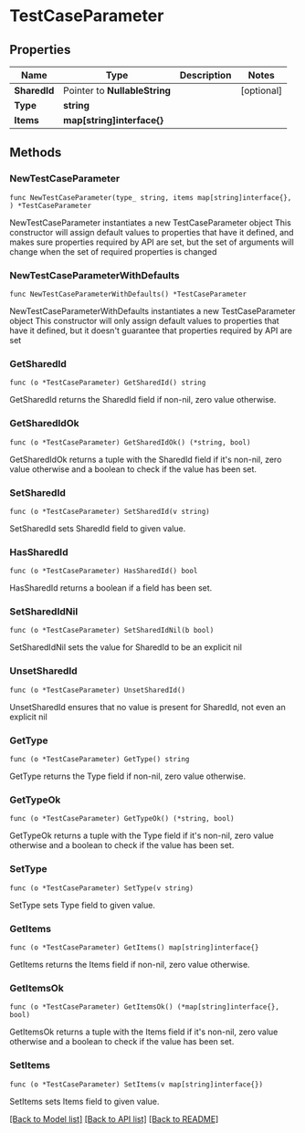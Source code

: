 # TestCaseParameter

## Properties

Name | Type | Description | Notes
------------ | ------------- | ------------- | -------------
**SharedId** | Pointer to **NullableString** |  | [optional] 
**Type** | **string** |  | 
**Items** | **map[string]interface{}** |  | 

## Methods

### NewTestCaseParameter

`func NewTestCaseParameter(type_ string, items map[string]interface{}, ) *TestCaseParameter`

NewTestCaseParameter instantiates a new TestCaseParameter object
This constructor will assign default values to properties that have it defined,
and makes sure properties required by API are set, but the set of arguments
will change when the set of required properties is changed

### NewTestCaseParameterWithDefaults

`func NewTestCaseParameterWithDefaults() *TestCaseParameter`

NewTestCaseParameterWithDefaults instantiates a new TestCaseParameter object
This constructor will only assign default values to properties that have it defined,
but it doesn't guarantee that properties required by API are set

### GetSharedId

`func (o *TestCaseParameter) GetSharedId() string`

GetSharedId returns the SharedId field if non-nil, zero value otherwise.

### GetSharedIdOk

`func (o *TestCaseParameter) GetSharedIdOk() (*string, bool)`

GetSharedIdOk returns a tuple with the SharedId field if it's non-nil, zero value otherwise
and a boolean to check if the value has been set.

### SetSharedId

`func (o *TestCaseParameter) SetSharedId(v string)`

SetSharedId sets SharedId field to given value.

### HasSharedId

`func (o *TestCaseParameter) HasSharedId() bool`

HasSharedId returns a boolean if a field has been set.

### SetSharedIdNil

`func (o *TestCaseParameter) SetSharedIdNil(b bool)`

 SetSharedIdNil sets the value for SharedId to be an explicit nil

### UnsetSharedId
`func (o *TestCaseParameter) UnsetSharedId()`

UnsetSharedId ensures that no value is present for SharedId, not even an explicit nil
### GetType

`func (o *TestCaseParameter) GetType() string`

GetType returns the Type field if non-nil, zero value otherwise.

### GetTypeOk

`func (o *TestCaseParameter) GetTypeOk() (*string, bool)`

GetTypeOk returns a tuple with the Type field if it's non-nil, zero value otherwise
and a boolean to check if the value has been set.

### SetType

`func (o *TestCaseParameter) SetType(v string)`

SetType sets Type field to given value.


### GetItems

`func (o *TestCaseParameter) GetItems() map[string]interface{}`

GetItems returns the Items field if non-nil, zero value otherwise.

### GetItemsOk

`func (o *TestCaseParameter) GetItemsOk() (*map[string]interface{}, bool)`

GetItemsOk returns a tuple with the Items field if it's non-nil, zero value otherwise
and a boolean to check if the value has been set.

### SetItems

`func (o *TestCaseParameter) SetItems(v map[string]interface{})`

SetItems sets Items field to given value.



[[Back to Model list]](../README.md#documentation-for-models) [[Back to API list]](../README.md#documentation-for-api-endpoints) [[Back to README]](../README.md)


